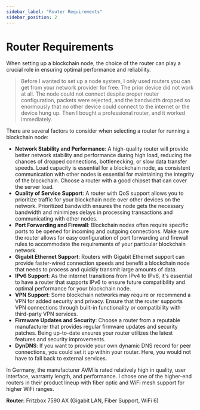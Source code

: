 ```yaml
---
sidebar_label: "Router Requirements"
sidebar_position: 2
---
```


# Router Requirements

When setting up a blockchain node, the choice of the router can play a crucial role in ensuring optimal performance and reliability.

> Before I wanted to set up a node system, I only used routers you can get from your network provider for free. The prior device did not work at all. The node could not connect despite proper router configuration, packets were rejected, and the bandwidth dropped so enormously that no other device could connect to the internet or the device hung up. Then I bought a professional router, and it worked immediately.

There are several factors to consider when selecting a router for running a blockchain node:

- **Network Stability and Performance**: A high-quality router will provide better network stability and performance during high load, reducing the chances of dropped connections, bottlenecking, or slow data transfer speeds. Load capacity is essential for a blockchain node, as consistent communication with other nodes is essential for maintaining the integrity of the blockchain. Choose a router with a good chipset that can cover the server load.
- **Quality of Service Support**: A router with QoS support allows you to prioritize traffic for your blockchain node over other devices on the network. Prioritized bandwidth ensures the node gets the necessary bandwidth and minimizes delays in processing transactions and communicating with other nodes.
- **Port Forwarding and Firewall**: Blockchain nodes often require specific ports to be opened for incoming and outgoing connections. Make sure the router allows for easy configuration of port forwarding and firewall rules to accommodate the requirements of your particular blockchain network.
- **Gigabit Ethernet Support**: Routers with Gigabit Ethernet support can provide faster-wired connection speeds and benefit a blockchain node that needs to process and quickly transmit large amounts of data.
- **IPv6 Support**: As the internet transitions from IPv4 to IPv6, it's essential to have a router that supports IPv6 to ensure future compatibility and optimal performance for your blockchain node.
- **VPN Support**: Some blockchain networks may require or recommend a VPN for added security and privacy. Ensure that the router supports VPN connections through built-in functionality or compatibility with third-party VPN services.
- **Firmware Updates and Security**: Choose a router from a reputable manufacturer that provides regular firmware updates and security patches. Being up-to-date ensures your router utilizes the latest features and security improvements.
- **DynDNS**: If you want to provide your own dynamic DNS record for peer connections, you could set it up within your router. Here, you would not have to fall back to external services.

In Germany, the manufacturer AVM is rated relatively high in quality, user interface, warranty length, and performance. I chose one of the higher-end routers in their product lineup with fiber optic and WiFi mesh support for higher WiFi ranges.

**Router**: Fritzbox 7590 AX (Gigabit LAN, Fiber Support, WiFi 6)
